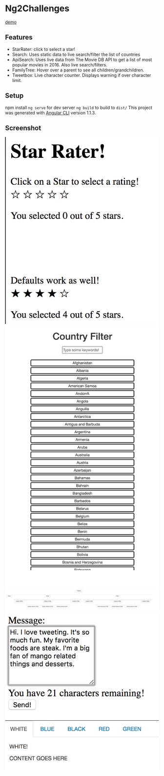 # Ng2Challenges

[demo](https://somethiiing.github.io/ng2-challenges)

## Features
* StarRater: click to select a star!
* Search: Uses static data to live search/filter the list of countries
* ApiSearch: Uses live data from The Movie DB API to get a list of most popular movies in 2016. Also live search/filters.
* FamilyTree: Hover over a parent to see all children/grandchildren.
* Tweetbox: Live character counter. Displays warning if over character limit.

## Setup
npm install
`ng serve` for dev server
`ng build` to build to `dist/`
This project was generated with [Angular CLI](https://github.com/angular/angular-cli) version 1.1.3.

## Screenshot

![starrater](https://github.com/somethiiing/ng2-challenges/blob/master/readmeImages/starRater1.png?raw=true)
![search](https://github.com/somethiiing/ng2-challenges/blob/master/readmeImages/search1.png?raw=true)
![familyTree](https://github.com/somethiiing/ng2-challenges/blob/master/readmeImages/familyTree2.png?raw=true)
![tweetbox](https://github.com/somethiiing/ng2-challenges/blob/master/readmeImages/tweetbox1.png?raw=true)
![tabs](https://github.com/somethiiing/ng2-challenges/blob/master/readmeImages/tabs1.png?raw=true)